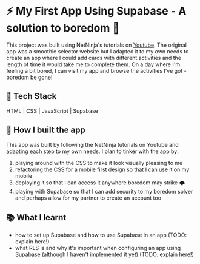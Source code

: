 # ⚡️ My First App Using Supabase - A solution to boredom 💪

This project was built using NetNinja's tutorials on [Youtube](https://www.youtube.com/watch?v=ydz7Dj5QHKY&list=PL4cUxeGkcC9hUb6sHthUEwG7r9VDPBMKO). The original app was a smoothie selector website but I adapted it to my own needs to create an app where I could add cards with different activities and the length of time it would take me to complete them. On a day where I'm feeling a bit bored, I can visit my app and browse the activities I've got - boredom be gone!

## 🔧 Tech Stack

HTML | CSS | JavaScript | Supabase

## 🧱 How I built the app

This app was built by following the NetNinja tutorials on Youtube and adapting each step to my own needs. I plan to tinker with the app by:

1. playing around with the CSS to make it look visually pleasing to me
2. refactoring the CSS for a mobile first design so that I can use it on my mobile
3. deploying it so that I can access it anywhere boredom may strike 🌩️
4. playing with Supabase so that I can add security to my boredom solver and perhaps allow for my partner to create an account too

## 📚 What I learnt

- how to set up Supabase and how to use Supabase in an app (TODO: explain here!)
- what RLS is and why it's important when configuring an app using Supabase (although I haven't implemented it yet) (TODO: explain here!)
